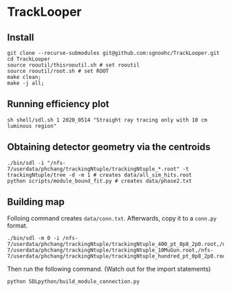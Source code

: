 # TrackLooper

## Install

    git clone --recurse-submodules git@github.com:sgnoohc/TrackLooper.git
    cd TrackLooper
    source rooutil/thisrooutil.sh # set rooutil
    source rooutil/root.sh # set ROOT
    make clean;
    make -j all;

## Running efficiency plot

    sh shell/sdl.sh 1 2020_0514 "Straight ray tracing only with 10 cm luminous region"

## Obtaining detector geometry via the centroids

    ./bin/sdl -i "/nfs-7/userdata/phchang/trackingNtuple/trackingNtuple_*.root" -t trackingNtuple/tree -d -m 1 # creates data/all_sim_hits.root
    python scripts/module_bound_fit.py # creates data/phase2.txt

## Building map

Folloing command creates ```data/conn.txt```.  Afterwards, copy it to a ```conn.py``` format.

    ./bin/sdl -m 0 -i /nfs-7/userdata/phchang/trackingNtuple/trackingNtuple_400_pt_0p8_2p0.root,/nfs-7/userdata/phchang/trackingNtuple/trackingNtuple_10MuGun.root,/nfs-7/userdata/phchang/trackingNtuple/trackingNtuple_hundred_pt_0p8_2p0.root

Then run the following command. (Watch out for the import statements)

    python SDLpython/build_module_connection.py

